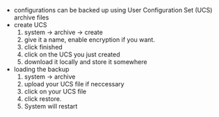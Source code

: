 - configurations can be backed up using User Configuration Set (UCS) archive files
- create UCS
	1. system -> archive -> create 
	2. give it a name, enable encryption if you want.
	3. click finished
	4. click on the UCS you just created
	5. download it locally and store it somewhere
- loading the backup
	1. system -> archive
	2. upload your UCS file if neccessary
	3. click on your UCS file
	4. click restore.
	5. System will restart